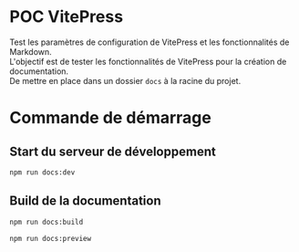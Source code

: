# POC VitePress

Test les paramètres de configuration de VitePress et les fonctionnalités de Markdown. \
L'objectif  est de tester les fonctionnalités de VitePress pour la création de documentation. \
De mettre en place dans un dossier `docs` à la racine du projet.

# Commande de démarrage

## Start du serveur de développement
```bash
npm run docs:dev
```

## Build de la documentation
```bash
npm run docs:build
```

```bash
npm run docs:preview
```
